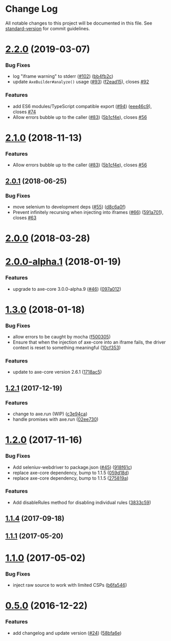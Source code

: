 # Change Log

All notable changes to this project will be documented in this file. See [standard-version](https://github.com/conventional-changelog/standard-version) for commit guidelines.

<a name="2.2.0"></a>
# [2.2.0](https://github.com/dequelabs/axe-webdriverjs/compare/v2.0.1...v2.2.0) (2019-03-07)


### Bug Fixes

* log "iframe warning" to stderr ([#102](https://github.com/dequelabs/axe-webdriverjs/issues/102)) ([bb4fb2c](https://github.com/dequelabs/axe-webdriverjs/commit/bb4fb2c))
* update `AxeBuilder#analyze()` usage ([#93](https://github.com/dequelabs/axe-webdriverjs/issues/93)) ([f2ead15](https://github.com/dequelabs/axe-webdriverjs/commit/f2ead15)), closes [#92](https://github.com/dequelabs/axe-webdriverjs/issues/92)


### Features

* add ES6 modules/TypeScript compatible export ([#94](https://github.com/dequelabs/axe-webdriverjs/issues/94)) ([eee46c9](https://github.com/dequelabs/axe-webdriverjs/commit/eee46c9)), closes [#74](https://github.com/dequelabs/axe-webdriverjs/issues/74)
* Allow errors bubble up to the caller ([#83](https://github.com/dequelabs/axe-webdriverjs/issues/83)) ([5b1cf4e](https://github.com/dequelabs/axe-webdriverjs/commit/5b1cf4e)), closes [#56](https://github.com/dequelabs/axe-webdriverjs/issues/56)



# [2.1.0](https://github.com/dequelabs/axe-webdriverjs/compare/v2.0.1...v2.1.0) (2018-11-13)


### Features

* Allow errors bubble up to the caller ([#83](https://github.com/dequelabs/axe-webdriverjs/issues/83)) ([5b1cf4e](https://github.com/dequelabs/axe-webdriverjs/commit/5b1cf4e)), closes [#56](https://github.com/dequelabs/axe-webdriverjs/issues/56)



## [2.0.1](https://github.com/dequelabs/axe-webdriverjs/compare/v2.0.0...v2.0.1) (2018-06-25)


### Bug Fixes

* move selenium to development deps ([#55](https://github.com/dequelabs/axe-webdriverjs/issues/55)) ([d8c6a0f](https://github.com/dequelabs/axe-webdriverjs/commit/d8c6a0f))
* Prevent infinitely recursing when injecting into iframes ([#66](https://github.com/dequelabs/axe-webdriverjs/issues/66)) ([591a701](https://github.com/dequelabs/axe-webdriverjs/commit/591a701)), closes [#63](https://github.com/dequelabs/axe-webdriverjs/issues/63)



# [2.0.0](https://github.com/dequelabs/axe-webdriverjs/compare/v2.0.0-alpha.1...v2.0.0) (2018-03-28)



# [2.0.0-alpha.1](https://github.com/dequelabs/axe-webdriverjs/compare/v1.3.0...v2.0.0-alpha.1) (2018-01-19)


### Features

* upgrade to axe-core 3.0.0-alpha.9 ([#46](https://github.com/dequelabs/axe-webdriverjs/issues/46)) ([097a012](https://github.com/dequelabs/axe-webdriverjs/commit/097a012))



# [1.3.0](https://github.com/dequelabs/axe-webdriverjs/compare/v1.2.1...v1.3.0) (2018-01-18)


### Bug Fixes

* allow errors to be caught by mocha ([f500305](https://github.com/dequelabs/axe-webdriverjs/commit/f500305))
* Ensure that when the injection of axe-core into an iframe fails, the driver context is reset to something meaningful ([10cf353](https://github.com/dequelabs/axe-webdriverjs/commit/10cf353))


### Features

* update to axe-core version 2.6.1 ([1718ac5](https://github.com/dequelabs/axe-webdriverjs/commit/1718ac5))



## [1.2.1](https://github.com/dequelabs/axe-webdriverjs/compare/v1.2.0...v1.2.1) (2017-12-19)


### Features

* change to axe.run (WIP) ([c3e94ca](https://github.com/dequelabs/axe-webdriverjs/commit/c3e94ca))
* handle promises with axe.run ([02ee730](https://github.com/dequelabs/axe-webdriverjs/commit/02ee730))



# [1.2.0](https://github.com/dequelabs/axe-webdriverjs/compare/v1.1.4...v1.2.0) (2017-11-16)


### Bug Fixes

* Add seleniuv-webdriver to package.json ([#45](https://github.com/dequelabs/axe-webdriverjs/issues/45)) ([918f61c](https://github.com/dequelabs/axe-webdriverjs/commit/918f61c))
* replace axe-core dependency, bump to 1.1.5 ([059d18d](https://github.com/dequelabs/axe-webdriverjs/commit/059d18d))
* replace axe-core dependency, bump to 1.1.5 ([275819a](https://github.com/dequelabs/axe-webdriverjs/commit/275819a))


### Features

* Add disableRules method for disabling individual rules ([3833c59](https://github.com/dequelabs/axe-webdriverjs/commit/3833c59))



## [1.1.4](https://github.com/dequelabs/axe-webdriverjs/compare/1.1.1...v1.1.4) (2017-09-18)



## [1.1.1](https://github.com/dequelabs/axe-webdriverjs/compare/1.1.0...1.1.1) (2017-05-20)



# [1.1.0](https://github.com/dequelabs/axe-webdriverjs/compare/v0.5.0...1.1.0) (2017-05-02)


### Bug Fixes

* inject raw source to work with limited CSPs ([b6fa546](https://github.com/dequelabs/axe-webdriverjs/commit/b6fa546))



# [0.5.0](https://github.com/dequelabs/axe-webdriverjs/compare/58bfa6e...v0.5.0) (2016-12-22)


### Features

* add changelog and update version ([#24](https://github.com/dequelabs/axe-webdriverjs/issues/24)) ([58bfa6e](https://github.com/dequelabs/axe-webdriverjs/commit/58bfa6e))
